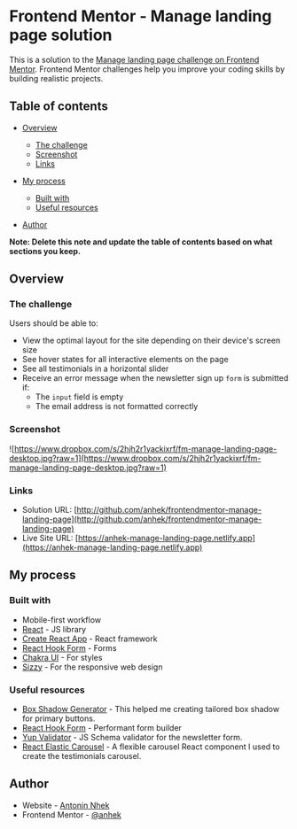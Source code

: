 # Frontend Mentor - Manage landing page solution

This is a solution to the [Manage landing page challenge on Frontend Mentor](https://www.frontendmentor.io/challenges/manage-landing-page-SLXqC6P5). Frontend Mentor challenges help you improve your coding skills by building realistic projects.

## Table of contents

- [Overview](#overview)
  - [The challenge](#the-challenge)
  - [Screenshot](#screenshot)
  - [Links](#links)
- [My process](#my-process)

  - [Built with](#built-with)
  - [Useful resources](#useful-resources)

- [Author](#author)

**Note: Delete this note and update the table of contents based on what sections you keep.**

## Overview

### The challenge

Users should be able to:

- View the optimal layout for the site depending on their device's screen size
- See hover states for all interactive elements on the page
- See all testimonials in a horizontal slider
- Receive an error message when the newsletter sign up `form` is submitted if:
  - The `input` field is empty
  - The email address is not formatted correctly

### Screenshot

![https://www.dropbox.com/s/2hjh2r1yackixrf/fm-manage-landing-page-desktop.jpg?raw=1](https://www.dropbox.com/s/2hjh2r1yackixrf/fm-manage-landing-page-desktop.jpg?raw=1)

### Links

- Solution URL: [http://github.com/anhek/frontendmentor-manage-landing-page](http://github.com/anhek/frontendmentor-manage-landing-page)
- Live Site URL: [https://anhek-manage-landing-page.netlify.app](https://anhek-manage-landing-page.netlify.app)

## My process

### Built with

- Mobile-first workflow
- [React](https://reactjs.org/) - JS library
- [Create React App](https://create-react-app.dev) - React framework
- [React Hook Form](http://react-hook-form.com) - Forms
- [Chakra UI](https://chakra-ui.com) - For styles
- [Sizzy](https://sizzy.co/) - For the responsive web design

### Useful resources

- [Box Shadow Generator](https://cssgenerator.org/box-shadow-css-generator.html) - This helped me creating tailored box shadow for primary buttons.
- [React Hook Form](https://react-hook-form.com) - Performant form builder
- [Yup Validator](https://github.com/jquense/yup) - JS Schema validator for the newsletter form.
- [React Elastic Carousel](https://sag1v.github.io/react-elastic-carousel/) - A flexible carousel React component I used to create the testimonials carousel.

## Author

- Website - [Antonin Nhek](https://anhek.dev)
- Frontend Mentor - [@anhek](https://www.frontendmentor.io/profile/anhek)
